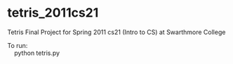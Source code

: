 # tetris_2011cs21
Tetris Final Project for Spring 2011 cs21 (Intro to CS) at Swarthmore College

To run: <br/>&nbsp;&nbsp;&nbsp;&nbsp;python tetris.py
